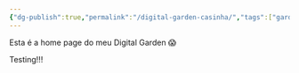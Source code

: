```yaml
---
{"dg-publish":true,"permalink":"/digital-garden-casinha/","tags":["gardenEntry"]}
---
```



Esta é a home page do meu Digital Garden
😱

Testing!!!
